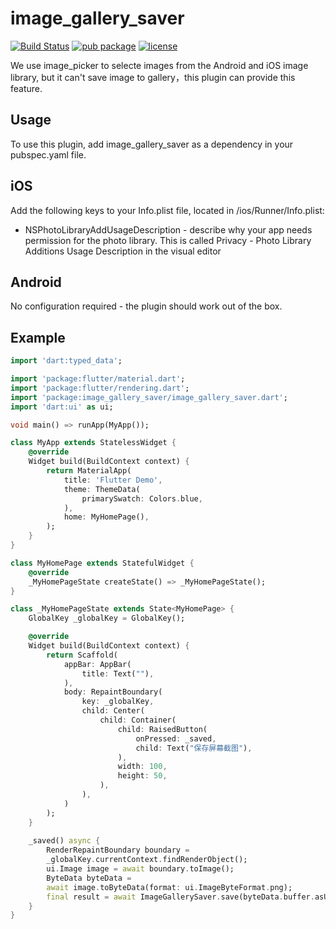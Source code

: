 # image_gallery_saver

[![Build Status](https://travis-ci.org/hui-z/image_gallery_saver.svg?branch=master)](https://travis-ci.org/hui-z/image_gallery_saver#)
[![pub package](https://img.shields.io/pub/v/image_gallery_saver.svg)](https://pub.dartlang.org/packages/image_gallery_saver)
[![license](https://img.shields.io/github/license/mashape/apistatus.svg)](https://choosealicense.com/licenses/mit/)

We use image_picker to selecte images from the Android and iOS image library, but it can't save image to gallery，this plugin can provide this feature.

## Usage

To use this plugin, add image_gallery_saver as a dependency in your pubspec.yaml file.

## iOS
Add the following keys to your Info.plist file, located in <project root>/ios/Runner/Info.plist:
 * NSPhotoLibraryAddUsageDescription - describe why your app needs permission for the photo library. This is called Privacy - Photo Library Additions Usage Description in the visual editor
 
 ##  Android
 No configuration required - the plugin should work out of the box.

## Example
``` dart
import 'dart:typed_data';

import 'package:flutter/material.dart';
import 'package:flutter/rendering.dart';
import 'package:image_gallery_saver/image_gallery_saver.dart';
import 'dart:ui' as ui;

void main() => runApp(MyApp());

class MyApp extends StatelessWidget {
    @override
    Widget build(BuildContext context) {
        return MaterialApp(
            title: 'Flutter Demo',
            theme: ThemeData(
                primarySwatch: Colors.blue,
            ),
            home: MyHomePage(),
        );
    }
}

class MyHomePage extends StatefulWidget {
    @override
    _MyHomePageState createState() => _MyHomePageState();
}

class _MyHomePageState extends State<MyHomePage> {
    GlobalKey _globalKey = GlobalKey();

    @override
    Widget build(BuildContext context) {
        return Scaffold(
            appBar: AppBar(
                title: Text(""),
            ),
            body: RepaintBoundary(
                key: _globalKey,
                child: Center(
                    child: Container(
                        child: RaisedButton(
                            onPressed: _saved,
                            child: Text("保存屏幕截图"),
                        ),
                        width: 100,
                        height: 50,
                    ),
                ),
            )
        );
    }
    
    _saved() async {
        RenderRepaintBoundary boundary =
        _globalKey.currentContext.findRenderObject();
        ui.Image image = await boundary.toImage();
        ByteData byteData =
        await image.toByteData(format: ui.ImageByteFormat.png);
        final result = await ImageGallerySaver.save(byteData.buffer.asUint8List());
    }
}
``` 
